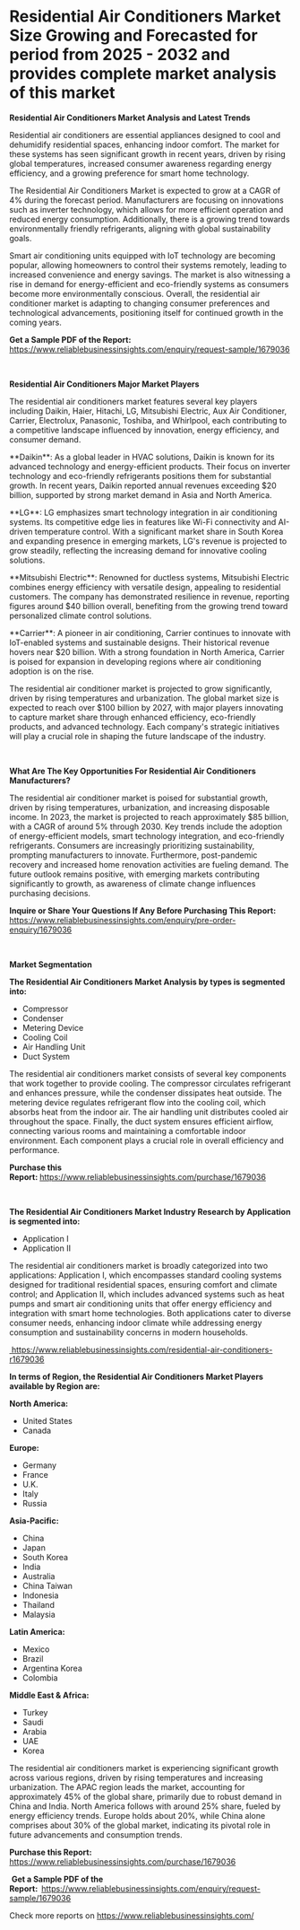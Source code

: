 <p><h1>Residential Air Conditioners Market Size Growing and Forecasted for period from 2025 - 2032 and provides complete market analysis of this market</h1></p><p><strong>Residential Air Conditioners Market Analysis and Latest Trends</strong></p>
<p><p>Residential air conditioners are essential appliances designed to cool and dehumidify residential spaces, enhancing indoor comfort. The market for these systems has seen significant growth in recent years, driven by rising global temperatures, increased consumer awareness regarding energy efficiency, and a growing preference for smart home technology. </p><p>The Residential Air Conditioners Market is expected to grow at a CAGR of 4% during the forecast period. Manufacturers are focusing on innovations such as inverter technology, which allows for more efficient operation and reduced energy consumption. Additionally, there is a growing trend towards environmentally friendly refrigerants, aligning with global sustainability goals. </p><p>Smart air conditioning units equipped with IoT technology are becoming popular, allowing homeowners to control their systems remotely, leading to increased convenience and energy savings. The market is also witnessing a rise in demand for energy-efficient and eco-friendly systems as consumers become more environmentally conscious. Overall, the residential air conditioner market is adapting to changing consumer preferences and technological advancements, positioning itself for continued growth in the coming years.</p></p>
<p><strong>Get a Sample PDF of the Report:&nbsp;</strong> <a href="https://www.reliablebusinessinsights.com/enquiry/request-sample/1679036?utm_campaign=2313&utm_medium=2&utm_source=Github&utm_content=ia&utm_term=24032025&utm_id=residential-air-conditioners">https://www.reliablebusinessinsights.com/enquiry/request-sample/1679036</a></p>
<p>&nbsp;</p>
<p><strong>Residential Air Conditioners Major Market Players</strong></p>
<p><p>The residential air conditioners market features several key players including Daikin, Haier, Hitachi, LG, Mitsubishi Electric, Aux Air Conditioner, Carrier, Electrolux, Panasonic, Toshiba, and Whirlpool, each contributing to a competitive landscape influenced by innovation, energy efficiency, and consumer demand.</p><p>**Daikin**: As a global leader in HVAC solutions, Daikin is known for its advanced technology and energy-efficient products. Their focus on inverter technology and eco-friendly refrigerants positions them for substantial growth. In recent years, Daikin reported annual revenues exceeding $20 billion, supported by strong market demand in Asia and North America.</p><p>**LG**: LG emphasizes smart technology integration in air conditioning systems. Its competitive edge lies in features like Wi-Fi connectivity and AI-driven temperature control. With a significant market share in South Korea and expanding presence in emerging markets, LG's revenue is projected to grow steadily, reflecting the increasing demand for innovative cooling solutions.</p><p>**Mitsubishi Electric**: Renowned for ductless systems, Mitsubishi Electric combines energy efficiency with versatile design, appealing to residential customers. The company has demonstrated resilience in revenue, reporting figures around $40 billion overall, benefiting from the growing trend toward personalized climate control solutions.</p><p>**Carrier**: A pioneer in air conditioning, Carrier continues to innovate with IoT-enabled systems and sustainable designs. Their historical revenue hovers near $20 billion. With a strong foundation in North America, Carrier is poised for expansion in developing regions where air conditioning adoption is on the rise.</p><p>The residential air conditioner market is projected to grow significantly, driven by rising temperatures and urbanization. The global market size is expected to reach over $100 billion by 2027, with major players innovating to capture market share through enhanced efficiency, eco-friendly products, and advanced technology. Each company's strategic initiatives will play a crucial role in shaping the future landscape of the industry.</p></p>
<p>&nbsp;</p>
<p><strong>What Are The Key Opportunities For Residential Air Conditioners Manufacturers?</strong></p>
<p><p>The residential air conditioner market is poised for substantial growth, driven by rising temperatures, urbanization, and increasing disposable income. In 2023, the market is projected to reach approximately $85 billion, with a CAGR of around 5% through 2030. Key trends include the adoption of energy-efficient models, smart technology integration, and eco-friendly refrigerants. Consumers are increasingly prioritizing sustainability, prompting manufacturers to innovate. Furthermore, post-pandemic recovery and increased home renovation activities are fueling demand. The future outlook remains positive, with emerging markets contributing significantly to growth, as awareness of climate change influences purchasing decisions.</p></p>
<p><strong>Inquire or Share Your Questions If Any Before Purchasing This Report:</strong> <a href="https://www.reliablebusinessinsights.com/enquiry/pre-order-enquiry/1679036?utm_campaign=2313&utm_medium=2&utm_source=Github&utm_content=ia&utm_term=24032025&utm_id=residential-air-conditioners">https://www.reliablebusinessinsights.com/enquiry/pre-order-enquiry/1679036</a></p>
<p>&nbsp;</p>
<p><strong>Market Segmentation</strong></p>
<p><strong>The Residential Air Conditioners Market Analysis by types is segmented into:</strong></p>
<p><ul><li>Compressor</li><li>Condenser</li><li>Metering Device</li><li>Cooling Coil</li><li>Air Handling Unit</li><li>Duct System</li></ul></p>
<p><p>The residential air conditioners market consists of several key components that work together to provide cooling. The compressor circulates refrigerant and enhances pressure, while the condenser dissipates heat outside. The metering device regulates refrigerant flow into the cooling coil, which absorbs heat from the indoor air. The air handling unit distributes cooled air throughout the space. Finally, the duct system ensures efficient airflow, connecting various rooms and maintaining a comfortable indoor environment. Each component plays a crucial role in overall efficiency and performance.</p></p>
<p><strong>Purchase this Report:&nbsp;</strong><a href="https://www.reliablebusinessinsights.com/purchase/1679036?utm_campaign=2313&utm_medium=2&utm_source=Github&utm_content=ia&utm_term=24032025&utm_id=residential-air-conditioners">https://www.reliablebusinessinsights.com/purchase/1679036</a></p>
<p>&nbsp;</p>
<p><strong>The Residential Air Conditioners Market Industry Research by Application is segmented into:</strong></p>
<p><ul><li>Application I</li><li>Application II</li></ul></p>
<p><p>The residential air conditioners market is broadly categorized into two applications: Application I, which encompasses standard cooling systems designed for traditional residential spaces, ensuring comfort and climate control; and Application II, which includes advanced systems such as heat pumps and smart air conditioning units that offer energy efficiency and integration with smart home technologies. Both applications cater to diverse consumer needs, enhancing indoor climate while addressing energy consumption and sustainability concerns in modern households.</p></p>
<p><a href="https://www.reliablebusinessinsights.com/residential-air-conditioners-r1679036?utm_campaign=2313&utm_medium=2&utm_source=Github&utm_content=ia&utm_term=24032025&utm_id=residential-air-conditioners">&nbsp;https://www.reliablebusinessinsights.com/residential-air-conditioners-r1679036</a></p>
<p><strong>In terms of Region, the Residential Air Conditioners Market Players available by Region are:</strong></p>
<p>
    <p> <strong> North America: </strong>
        <ul>
            <li>United States</li>
            <li>Canada</li>
        </ul>
        </p> 
    <p> <strong> Europe: </strong>
        <ul>
            <li>Germany</li>
            <li>France</li>
            <li>U.K.</li>
            <li>Italy</li>
            <li>Russia</li>
        </ul>
        </p> 
    <p> <strong> Asia-Pacific: </strong>
        <ul>
            <li>China</li>
            <li>Japan</li>
            <li>South Korea</li>
            <li>India</li>
            <li>Australia</li>
            <li>China Taiwan</li>
            <li>Indonesia</li>
            <li>Thailand</li>
            <li>Malaysia</li>
        </ul>
        </p> 
    <p> <strong> Latin America: </strong>
        <ul>
            <li>Mexico</li>
            <li>Brazil</li>
            <li>Argentina Korea</li>
            <li>Colombia</li>
        </ul>
        </p> 
    <p> <strong> Middle East & Africa: </strong>
        <ul>
            <li>Turkey</li>
            <li>Saudi</li>
            <li>Arabia</li>
            <li>UAE</li>
            <li>Korea</li>
        </ul>
    </p>
    </p>
<p><p>The residential air conditioners market is experiencing significant growth across various regions, driven by rising temperatures and increasing urbanization. The APAC region leads the market, accounting for approximately 45% of the global share, primarily due to robust demand in China and India. North America follows with around 25% share, fueled by energy efficiency trends. Europe holds about 20%, while China alone comprises about 30% of the global market, indicating its pivotal role in future advancements and consumption trends.</p></p>
<p><strong>Purchase this Report: </strong><a href="https://www.reliablebusinessinsights.com/purchase/1679036?utm_campaign=2313&utm_medium=2&utm_source=Github&utm_content=ia&utm_term=24032025&utm_id=residential-air-conditioners">https://www.reliablebusinessinsights.com/purchase/1679036</a></p>
<p>&nbsp;<strong>Get a Sample PDF of the Report:&nbsp;&nbsp;</strong><a href="https://www.reliablebusinessinsights.com/enquiry/request-sample/1679036?utm_campaign=2313&utm_medium=2&utm_source=Github&utm_content=ia&utm_term=24032025&utm_id=residential-air-conditioners">https://www.reliablebusinessinsights.com/enquiry/request-sample/1679036</a></p>
<p><strong></strong></p>
<p>Check more reports on <a href="https://www.reliablebusinessinsights.com/?utm_campaign=2313&utm_medium=2&utm_source=Github&utm_content=ia&utm_term=24032025&utm_id=residential-air-conditioners">https://www.reliablebusinessinsights.com/</a></p>